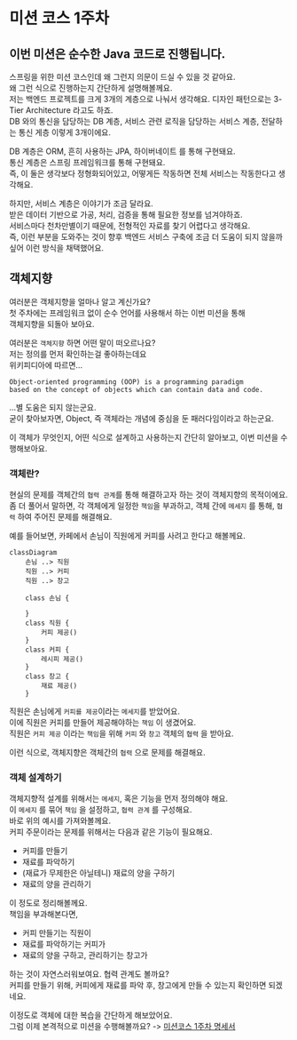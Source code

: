 # 미션 코스 1주차

## 이번 미션은 순수한 Java 코드로 진행됩니다.
스프링을 위한 미션 코스인데 왜 그런지 의문이 드실 수 있을 것 같아요.  
왜 그런 식으로 진행하는지 간단하게 설명해볼께요.  
저는 백엔드 프로젝트를 크게 3개의 계층으로 나눠서 생각해요. 디자인 패턴으로는 3-Tier Architecture 라고도 하죠.  
DB 와의 통신을 담당하는 DB 계층, 서비스 관련 로직을 담당하는 서비스 계층, 전달하는 통신 게층 이렇게 3개이에요.  

DB 계층은 ORM, 흔히 사용하는 JPA, 하이버네이트 를 통해 구현돼요.  
통신 계층은 스프링 프레임워크를 통해 구현돼요.  
즉, 이 둘은 생각보다 정형화되어있고, 어떻게든 작동하면 전체 서비스는 작동한다고 생각해요.  
  
하지만, 서비스 계층은 이야기가 조금 달라요.  
받은 데이터 기반으로 가공, 처리, 검증을 통해 필요한 정보를 넘겨야하죠.  
서비스마다 천차만별이기 때문에, 전형적인 자료를 찾기 어렵다고 생각해요.  
즉, 이런 부분을 도와주는 것이 향후 백엔드 서비스 구축에 조금 더 도움이 되지 않을까 싶어 이런 방식을 채택했어요.

## 객체지향
여러분은 객체지향을 얼마나 알고 계신가요?  
첫 주차에는 프레임워크 없이 순수 언어를 사용해서 하는 이번 미션을 통해  
객체지향을 되돌아 보아요.  
  
여러분은 `객체지향` 하면 어떤 말이 떠오르나요?  
저는 정의를 먼저 확인하는걸 좋아하는데요  
위키피디아에 따르면...  
```
Object-oriented programming (OOP) is a programming paradigm
based on the concept of objects which can contain data and code.
```
...별 도움은 되지 않는군요.  
굳이 찾아보자면, Object, 즉 객체라는 개념에 중심을 둔 패러다임이라고 하는군요.  

이 객체가 무엇인지, 어떤 식으로 설계하고 사용하는지 간단히 알아보고, 이번 미션을 수행해보아요.

### 객체란?
현실의 문제를 객체간의 `협력 관계`를 통해 해결하고자 하는 것이 객체지향의 목적이에요.  
좀 더 풀어서 말하면, 각 객체에게 일정한 `책임`을 부과하고, 객체 간에 `메세지` 를 통해, `협력` 하여 주어진 문제를 해결해요.    

예를 들어보면, 카페에서 손님이 직원에게 커피를 사려고 한다고 해볼께요.
```mermaid
classDiagram
    손님 ..> 직원
    직원 ..> 커피
    직원 ..> 창고
    
    class 손님 {
        
    }
    class 직원 {
        커피 제공()
    }
    class 커피 {
        레시피 제공()
    }
    class 창고 {
        재료 제공()
    }
```
직원은 손님에게 `커피를 제공`이라는 `메세지`를 받았어요.  
이에 직원은 커피를 만들어 제공해야하는 `책임` 이 생겼어요.  
직원은 `커피 제공` 이라는 `책임`을 위해 `커피` 와 `창고` 객체의 `협력` 을 받아요.  

이런 식으로, 객체지향은 객체간의 `협력` 으로 문제를 해결해요.  

### 객체 설계하기
객체지향적 설계를 위해서는 `메세지`, 혹은 기능을 먼저 정의해야 해요.  
이 `메세지` 를 묶어 `책임` 을 설정하고, `협력 관계` 를 구성해요.  
바로 위의 예시를 가져와볼께요.  
커피 주문이라는 문제를 위해서는 다음과 같은 기능이 필요해요.  
* 커피를 만들기
* 재료를 파악하기
* (재료가 무제한은 아닐테니) 재료의 양을 구하기
* 재료의 양을 관리하기  

이 정도로 정리해볼께요.  
책임을 부과해본다면,
* 커피 만들기는 직원이
* 재료를 파악하기는 커피가
* 재료의 양을 구하고, 관리하기는 창고가

하는 것이 자연스러워보여요. 협력 관계도 볼까요?  
커피를 만들기 위해, 커피에게 재료를 파악 후, 창고에게 만들 수 있는지 확인하면 되겠네요.  

이정도로 객체에 대한 복습을 간단하게 해보았어요.  
그럼 이제 본격적으로 미션을 수행해볼까요? -> [미션코스 1주차 명세서](./1st-spec.md)
